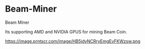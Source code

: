 # Beam-Miner
Beam Miner


Its supporting AMD and NVIDIA GPUS for mining Beam Coin.

https://image.prntscr.com/image/HB5jdyNCRryEmgEvFKWzsw.png
